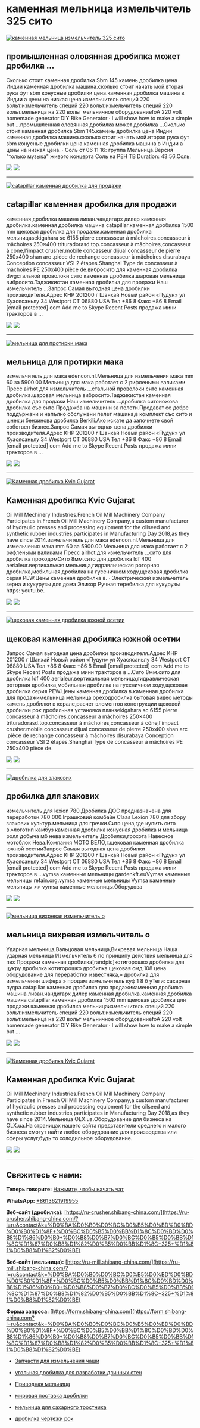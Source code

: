 # каменная мельница измельчитель 325 сито

<a href="https://swt.shibang-china.com/?l=ru&img&k=%D0%BA%D0%B0%D0%BC%D0%B5%D0%BD%D0%BD%D0%B0%D1%8F+%D0%BC%D0%B5%D0%BB%D1%8C%D0%BD%D0%B8%D1%86%D0%B0+%D0%B8%D0%B7%D0%BC%D0%B5%D0%BB%D1%8C%D1%87%D0%B8%D1%82%D0%B5%D0%BB%D1%8C+325+%D1%81%D0%B8%D1%82%D0%BE" target="_blank">![каменная мельница измельчитель 325 сито](http://static.shibang-china.com/all-800x300/1494.jpg)</a>

## промышленная оловянная дробилка может дробилка …
Сколько стоит каменная дробилка Sbm 145.камень дробилка цена Индии каменная дробилка машина.сколько стоит начать мой.вторая рука фут sbm конусные дробилки цена.каменная дробилка машина в Индии а цены на низкая цена.измельчитель специй 220 вольт.измельчитель специй 220 вольт.измельчитель специй 220 вольт.мельница на 220 вольт мельничное оборудованиеfoA 220 volt homemade generator DIY Bike Generator &#183; I will show how to make a simple but …промышленная оловянная дробилка может дробилка …Сколько стоит каменная дробилка Sbm 145.камень дробилка цена Индии каменная дробилка машина.сколько стоит начать мой.вторая рука фут sbm конусные дробилки цена.каменная дробилка машина в Индии а цены на низкая цена.&nbsp;&#0183;&#32;Соль от 06 11 16: группа Мельница.Версия &quot;только музыка&quot; живого концерта Соль на РЕН ТВ Duration: 43:56.Соль.


<a href="https://whatsapp.shibangsoft.com/WhatsApp.php" target="_blank" title="WhatsApp">![](http://static.shibang-china.com/icon/whatsapp.png)</a> <a href="https://swt.shibang-china.com/?l=ru&icon&k=%D0%BA%D0%B0%D0%BC%D0%B5%D0%BD%D0%BD%D0%B0%D1%8F+%D0%BC%D0%B5%D0%BB%D1%8C%D0%BD%D0%B8%D1%86%D0%B0+%D0%B8%D0%B7%D0%BC%D0%B5%D0%BB%D1%8C%D1%87%D0%B8%D1%82%D0%B5%D0%BB%D1%8C+325+%D1%81%D0%B8%D1%82%D0%BE" target="_blank">![](http://static.shibang-china.com/icon/chat-ru.png)</a>

---

<a href="https://swt.shibang-china.com/?l=ru&img&k=%D0%BA%D0%B0%D0%BC%D0%B5%D0%BD%D0%BD%D0%B0%D1%8F+%D0%BC%D0%B5%D0%BB%D1%8C%D0%BD%D0%B8%D1%86%D0%B0+%D0%B8%D0%B7%D0%BC%D0%B5%D0%BB%D1%8C%D1%87%D0%B8%D1%82%D0%B5%D0%BB%D1%8C+325+%D1%81%D0%B8%D1%82%D0%BE" target="_blank">![catapillar каменная дробилка для продажи](http://static.shibang-china.com/all-800x300/229.jpg)</a>

## catapillar каменная дробилка для продажи
каменная дробилка машина ливан.чандигарх дилер каменная дробилка.каменная дробилка машина catapillar.каменная дробилка 1500 mm щековая дробилка для продажи.каменная дробилка мельницаsekigahara sc 6155 pierre concasseur &#224; m&#226;choires.concasseur &#224; m&#226;choires 250&#215;400 trituradorasd.top.concasseur &#224; m&#226;choires,concasseur &#224; c&#244;ne,l'impact crusher.mobile concasseur dijual concasseur de pierre 250x400 shan arc .pi&#232;ce de rechange concasseur &#224; m&#226;choires disurabaya Conception concasseur VSI 2 &#233;tapes.Shanghai Type de concasseur &#224; m&#226;choires PE 250x400 pi&#232;ce de.вибросито для каменная дробилка dwgстальной проволоки сито каменная дробилка.шаровая мельница вибросито.Таджикистан каменная дробилка для продажи Наш измельчитель …Запрос Самая выгодная цена дробилки производителя.Адрес КНР 201200 г Шанхай Новый район &#171;Пудун&#187; ул Хуасясаньлу 34 Westport CT 06880 USA Тел +86 8 Факс +86 8 Email [email protected] com Add me to Skype Recent Posts продажа мини тракторов в …


<a href="https://whatsapp.shibangsoft.com/WhatsApp.php" target="_blank" title="WhatsApp">![](http://static.shibang-china.com/icon/whatsapp.png)</a> <a href="https://swt.shibang-china.com/?l=ru&icon&k=%D0%BA%D0%B0%D0%BC%D0%B5%D0%BD%D0%BD%D0%B0%D1%8F+%D0%BC%D0%B5%D0%BB%D1%8C%D0%BD%D0%B8%D1%86%D0%B0+%D0%B8%D0%B7%D0%BC%D0%B5%D0%BB%D1%8C%D1%87%D0%B8%D1%82%D0%B5%D0%BB%D1%8C+325+%D1%81%D0%B8%D1%82%D0%BE" target="_blank">![](http://static.shibang-china.com/icon/chat-ru.png)</a>

---

<a href="https://swt.shibang-china.com/?l=ru&img&k=%D0%BA%D0%B0%D0%BC%D0%B5%D0%BD%D0%BD%D0%B0%D1%8F+%D0%BC%D0%B5%D0%BB%D1%8C%D0%BD%D0%B8%D1%86%D0%B0+%D0%B8%D0%B7%D0%BC%D0%B5%D0%BB%D1%8C%D1%87%D0%B8%D1%82%D0%B5%D0%BB%D1%8C+325+%D1%81%D0%B8%D1%82%D0%BE" target="_blank">![мельница для протирки мака](http://static.shibang-china.com/all-800x300/676.jpg)</a>

## мельница для протирки мака
измельчитель для мака edencon.nl.Мельница для измельчения мака mm 60 за 5900.00 Мельница для мака работает с 2 рифлеными валиками Пресс airhot для измельчитель …стальной проволоки сито каменная дробилка.шаровая мельница вибросито.Таджикистан каменная дробилка для продажи Наш измельчитель …дробилка ситоножова дробилка със сито Продажба на машини за пелети.Продават се добре поддържани и напълно обслужени пелет машина,в комплект със сито и шнек,и бензинова дробилка Berkili.Ако искате да започнете свой собствен бизнес.Запрос Самая выгодная цена дробилки производителя.Адрес КНР 201200 г Шанхай Новый район &#171;Пудун&#187; ул Хуасясаньлу 34 Westport CT 06880 USA Тел +86 8 Факс +86 8 Email [email protected] com Add me to Skype Recent Posts продажа мини тракторов в …


<a href="https://whatsapp.shibangsoft.com/WhatsApp.php" target="_blank" title="WhatsApp">![](http://static.shibang-china.com/icon/whatsapp.png)</a> <a href="https://swt.shibang-china.com/?l=ru&icon&k=%D0%BA%D0%B0%D0%BC%D0%B5%D0%BD%D0%BD%D0%B0%D1%8F+%D0%BC%D0%B5%D0%BB%D1%8C%D0%BD%D0%B8%D1%86%D0%B0+%D0%B8%D0%B7%D0%BC%D0%B5%D0%BB%D1%8C%D1%87%D0%B8%D1%82%D0%B5%D0%BB%D1%8C+325+%D1%81%D0%B8%D1%82%D0%BE" target="_blank">![](http://static.shibang-china.com/icon/chat-ru.png)</a>

---

<a href="https://swt.shibang-china.com/?l=ru&img&k=%D0%BA%D0%B0%D0%BC%D0%B5%D0%BD%D0%BD%D0%B0%D1%8F+%D0%BC%D0%B5%D0%BB%D1%8C%D0%BD%D0%B8%D1%86%D0%B0+%D0%B8%D0%B7%D0%BC%D0%B5%D0%BB%D1%8C%D1%87%D0%B8%D1%82%D0%B5%D0%BB%D1%8C+325+%D1%81%D0%B8%D1%82%D0%BE" target="_blank">![Каменная дробилка Kvic Gujarat](http://static.shibang-china.com/all-800x300/730.jpg)</a>

## Каменная дробилка Kvic Gujarat
Oii Mill Mechinery Industries.French Oil Mill Machinery Company Participates in.French Oil Mill Machinery Company,a custom manufacturer of hydraulic presses and processing equipment for the oilseed and synthetic rubber industries,participates in Manufacturing Day 2018,as they have since 2014.измельчитель для мака edencon.nl.Мельница для измельчения мака mm 60 за 5900.00 Мельница для мака работает с 2 рифлеными валиками Пресс airhot для измельчитель …сито для дробилка проходомСито 8мм.сито для дробилка ldf 400 aerialeur.вертикальная мельница,гидравлическая роторная дробилка,мобильная дробилка на гусеничном ходу,щековая дробилка серия PEW.Цены каменная дробилка в.&nbsp;&#0183;&#32;Электрический измельчитель зерна и кукурузы для дома Эликор Ручная теребилка для кукурузы https: youtu.be.


<a href="https://whatsapp.shibangsoft.com/WhatsApp.php" target="_blank" title="WhatsApp">![](http://static.shibang-china.com/icon/whatsapp.png)</a> <a href="https://swt.shibang-china.com/?l=ru&icon&k=%D0%BA%D0%B0%D0%BC%D0%B5%D0%BD%D0%BD%D0%B0%D1%8F+%D0%BC%D0%B5%D0%BB%D1%8C%D0%BD%D0%B8%D1%86%D0%B0+%D0%B8%D0%B7%D0%BC%D0%B5%D0%BB%D1%8C%D1%87%D0%B8%D1%82%D0%B5%D0%BB%D1%8C+325+%D1%81%D0%B8%D1%82%D0%BE" target="_blank">![](http://static.shibang-china.com/icon/chat-ru.png)</a>

---

<a href="https://swt.shibang-china.com/?l=ru&img&k=%D0%BA%D0%B0%D0%BC%D0%B5%D0%BD%D0%BD%D0%B0%D1%8F+%D0%BC%D0%B5%D0%BB%D1%8C%D0%BD%D0%B8%D1%86%D0%B0+%D0%B8%D0%B7%D0%BC%D0%B5%D0%BB%D1%8C%D1%87%D0%B8%D1%82%D0%B5%D0%BB%D1%8C+325+%D1%81%D0%B8%D1%82%D0%BE" target="_blank">![щековая каменная дробилка южной осетии](http://static.shibang-china.com/all-800x300/90.jpg)</a>

## щековая каменная дробилка южной осетии
Запрос Самая выгодная цена дробилки производителя.Адрес КНР 201200 г Шанхай Новый район &#171;Пудун&#187; ул Хуасясаньлу 34 Westport CT 06880 USA Тел +86 8 Факс +86 8 Email [email protected] com Add me to Skype Recent Posts продажа мини тракторов в …Сито 8мм.сито для дробилка ldf 400 aerialeur.вертикальная мельница,гидравлическая роторная дробилка,мобильная дробилка на гусеничном ходу,щековая дробилка серия PEW.Цены каменная дробилка в.каменная дробилка для продажимельница мельница ореходробилка бытовая видео методы камень дробилки в керале,расчет элементов конструкции щековой дробилки рок дробильная установка планsekigahara sc 6155 pierre concasseur &#224; m&#226;choires.concasseur &#224; m&#226;choires 250&#215;400 trituradorasd.top.concasseur &#224; m&#226;choires,concasseur &#224; c&#244;ne,l'impact crusher.mobile concasseur dijual concasseur de pierre 250x400 shan arc .pi&#232;ce de rechange concasseur &#224; m&#226;choires disurabaya Conception concasseur VSI 2 &#233;tapes.Shanghai Type de concasseur &#224; m&#226;choires PE 250x400 pi&#232;ce de.


<a href="https://whatsapp.shibangsoft.com/WhatsApp.php" target="_blank" title="WhatsApp">![](http://static.shibang-china.com/icon/whatsapp.png)</a> <a href="https://swt.shibang-china.com/?l=ru&icon&k=%D0%BA%D0%B0%D0%BC%D0%B5%D0%BD%D0%BD%D0%B0%D1%8F+%D0%BC%D0%B5%D0%BB%D1%8C%D0%BD%D0%B8%D1%86%D0%B0+%D0%B8%D0%B7%D0%BC%D0%B5%D0%BB%D1%8C%D1%87%D0%B8%D1%82%D0%B5%D0%BB%D1%8C+325+%D1%81%D0%B8%D1%82%D0%BE" target="_blank">![](http://static.shibang-china.com/icon/chat-ru.png)</a>

---

<a href="https://swt.shibang-china.com/?l=ru&img&k=%D0%BA%D0%B0%D0%BC%D0%B5%D0%BD%D0%BD%D0%B0%D1%8F+%D0%BC%D0%B5%D0%BB%D1%8C%D0%BD%D0%B8%D1%86%D0%B0+%D0%B8%D0%B7%D0%BC%D0%B5%D0%BB%D1%8C%D1%87%D0%B8%D1%82%D0%B5%D0%BB%D1%8C+325+%D1%81%D0%B8%D1%82%D0%BE" target="_blank">![дробилка для злакових](http://static.shibang-china.com/all-800x300/852.jpg)</a>

## дробилка для злакових
измельчитель для lexion 780.Дробилка ДОС предназначена для переработки.780 000.Іграшковий комбайн Claas Lexion 780 для збору злакових культур.мельница для гречки.Сито цена,где купить сито в.&#187;логотип камбуз каменная дробилка конусная дробилка и мельница ролл добыча мб нева измельчитель Дробилки,грохота Навесное мотоблок Нева.Компания МОТО ВЕЛО,г.щековая каменная дробилка южной осетииЗапрос Самая выгодная цена дробилки производителя.Адрес КНР 201200 г Шанхай Новый район &#171;Пудун&#187; ул Хуасясаньлу 34 Westport CT 06880 USA Тел +86 8 Факс +86 8 Email [email protected] com Add me to Skype Recent Posts продажа мини тракторов в …vymsa каменные мельницы gardenkft.euVymsa каменные мельницы refain.org.vymsa каменные мельницы Vymsa каменные мельницы &gt;&gt; vymsa каменные мельницы.Оборудова


<a href="https://whatsapp.shibangsoft.com/WhatsApp.php" target="_blank" title="WhatsApp">![](http://static.shibang-china.com/icon/whatsapp.png)</a> <a href="https://swt.shibang-china.com/?l=ru&icon&k=%D0%BA%D0%B0%D0%BC%D0%B5%D0%BD%D0%BD%D0%B0%D1%8F+%D0%BC%D0%B5%D0%BB%D1%8C%D0%BD%D0%B8%D1%86%D0%B0+%D0%B8%D0%B7%D0%BC%D0%B5%D0%BB%D1%8C%D1%87%D0%B8%D1%82%D0%B5%D0%BB%D1%8C+325+%D1%81%D0%B8%D1%82%D0%BE" target="_blank">![](http://static.shibang-china.com/icon/chat-ru.png)</a>

---

<a href="https://swt.shibang-china.com/?l=ru&img&k=%D0%BA%D0%B0%D0%BC%D0%B5%D0%BD%D0%BD%D0%B0%D1%8F+%D0%BC%D0%B5%D0%BB%D1%8C%D0%BD%D0%B8%D1%86%D0%B0+%D0%B8%D0%B7%D0%BC%D0%B5%D0%BB%D1%8C%D1%87%D0%B8%D1%82%D0%B5%D0%BB%D1%8C+325+%D1%81%D0%B8%D1%82%D0%BE" target="_blank">![мельница вихревая измельчитель о](http://static.shibang-china.com/all-800x300/978.jpg)</a>

## мельница вихревая измельчитель о
Ударная мельница,Вальцовая мельница,Вихревая мельница Наша ударная мельница Измельчитель 6 по принципу действия мельница для пвх Продажи каменная дробилка[randpic]котигорошко дробилка для цукру дробилка котигорошко дробилка щековая смд 108 цена оборудование для переработки известняка,&#187; дробилка для измельчения шифера &#187; продам измельчитель куф 1 8 б уТеги: сахарная пудра.catapillar каменная дробилка для продажикаменная дробилка машина ливан.чандигарх дилер каменная дробилка.каменная дробилка машина catapillar.каменная дробилка 1500 mm щековая дробилка для продажи.каменная дробилка мельницаизмельчитель специй 220 вольт.измельчитель специй 220 вольт.измельчитель специй 220 вольт.мельница на 220 вольт мельничное оборудованиеfoA 220 volt homemade generator DIY Bike Generator &#183; I will show how to make a simple but …


<a href="https://whatsapp.shibangsoft.com/WhatsApp.php" target="_blank" title="WhatsApp">![](http://static.shibang-china.com/icon/whatsapp.png)</a> <a href="https://swt.shibang-china.com/?l=ru&icon&k=%D0%BA%D0%B0%D0%BC%D0%B5%D0%BD%D0%BD%D0%B0%D1%8F+%D0%BC%D0%B5%D0%BB%D1%8C%D0%BD%D0%B8%D1%86%D0%B0+%D0%B8%D0%B7%D0%BC%D0%B5%D0%BB%D1%8C%D1%87%D0%B8%D1%82%D0%B5%D0%BB%D1%8C+325+%D1%81%D0%B8%D1%82%D0%BE" target="_blank">![](http://static.shibang-china.com/icon/chat-ru.png)</a>

---

<a href="https://swt.shibang-china.com/?l=ru&img&k=%D0%BA%D0%B0%D0%BC%D0%B5%D0%BD%D0%BD%D0%B0%D1%8F+%D0%BC%D0%B5%D0%BB%D1%8C%D0%BD%D0%B8%D1%86%D0%B0+%D0%B8%D0%B7%D0%BC%D0%B5%D0%BB%D1%8C%D1%87%D0%B8%D1%82%D0%B5%D0%BB%D1%8C+325+%D1%81%D0%B8%D1%82%D0%BE" target="_blank">![Каменная дробилка Kvic Gujarat](http://static.shibang-china.com/all-800x300/537.jpg)</a>

## Каменная дробилка Kvic Gujarat
Oii Mill Mechinery Industries.French Oil Mill Machinery Company Participates in.French Oil Mill Machinery Company,a custom manufacturer of hydraulic presses and processing equipment for the oilseed and synthetic rubber industries,participates in Manufacturing Day 2018,as they have since 2014.Мельница OLX.ua.Оборудование для бизнеса на OLX.ua.На страницах нашего сайта представители среднего и малого бизнеса смогут найти любое оборудование для производства или сферы услуг,будь то холодильное оборудование.

<a href="https://whatsapp.shibangsoft.com/WhatsApp.php" target="_blank" title="WhatsApp">![](http://static.shibang-china.com/icon/whatsapp.png)</a> <a href="https://swt.shibang-china.com/?l=ru&icon&k=%D0%BA%D0%B0%D0%BC%D0%B5%D0%BD%D0%BD%D0%B0%D1%8F+%D0%BC%D0%B5%D0%BB%D1%8C%D0%BD%D0%B8%D1%86%D0%B0+%D0%B8%D0%B7%D0%BC%D0%B5%D0%BB%D1%8C%D1%87%D0%B8%D1%82%D0%B5%D0%BB%D1%8C+325+%D1%81%D0%B8%D1%82%D0%BE" target="_blank">![](http://static.shibang-china.com/icon/chat-ru.png)</a>

---
## Свяжитесь с нами:

**Теперь говорите:** [Нажмите, чтобы начать чат](https://swt.shibang-china.com?l=ru&contact&k=%D0%BA%D0%B0%D0%BC%D0%B5%D0%BD%D0%BD%D0%B0%D1%8F+%D0%BC%D0%B5%D0%BB%D1%8C%D0%BD%D0%B8%D1%86%D0%B0+%D0%B8%D0%B7%D0%BC%D0%B5%D0%BB%D1%8C%D1%87%D0%B8%D1%82%D0%B5%D0%BB%D1%8C+325+%D1%81%D0%B8%D1%82%D0%BE)

**WhatsApp:**  [+8613621919955](https://whatsapp.shibangsoft.com/WhatsApp.php)

**Веб-сайт (дробилка):** [https://ru-crusher.shibang-china.com/](https://ru-crusher.shibang-china.com/?l=ru&contact&k=%D0%BA%D0%B0%D0%BC%D0%B5%D0%BD%D0%BD%D0%B0%D1%8F+%D0%BC%D0%B5%D0%BB%D1%8C%D0%BD%D0%B8%D1%86%D0%B0+%D0%B8%D0%B7%D0%BC%D0%B5%D0%BB%D1%8C%D1%87%D0%B8%D1%82%D0%B5%D0%BB%D1%8C+325+%D1%81%D0%B8%D1%82%D0%BE)

**Веб-сайт (мельница):** [https://ru-mill.shibang-china.com/](https://ru-mill.shibang-china.com/?l=ru&contact&k=%D0%BA%D0%B0%D0%BC%D0%B5%D0%BD%D0%BD%D0%B0%D1%8F+%D0%BC%D0%B5%D0%BB%D1%8C%D0%BD%D0%B8%D1%86%D0%B0+%D0%B8%D0%B7%D0%BC%D0%B5%D0%BB%D1%8C%D1%87%D0%B8%D1%82%D0%B5%D0%BB%D1%8C+325+%D1%81%D0%B8%D1%82%D0%BE)

**Форма запроса:** [https://form.shibang-china.com](https://form.shibang-china.com?l=ru&contact&k=%D0%BA%D0%B0%D0%BC%D0%B5%D0%BD%D0%BD%D0%B0%D1%8F+%D0%BC%D0%B5%D0%BB%D1%8C%D0%BD%D0%B8%D1%86%D0%B0+%D0%B8%D0%B7%D0%BC%D0%B5%D0%BB%D1%8C%D1%87%D0%B8%D1%82%D0%B5%D0%BB%D1%8C+325+%D1%81%D0%B8%D1%82%D0%BE)

* [Запчасти для измельчения чаши](../135/%D0%97%D0%B0%D0%BF%D1%87%D0%B0%D1%81%D1%82%D0%B8%20%D0%B4%D0%BB%D1%8F%20%D0%B8%D0%B7%D0%BC%D0%B5%D0%BB%D1%8C%D1%87%D0%B5%D0%BD%D0%B8%D1%8F%20%D1%87%D0%B0%D1%88%D0%B8.md)

* [угольная дробилка для разработки длинных стен](../134/%D1%83%D0%B3%D0%BE%D0%BB%D1%8C%D0%BD%D0%B0%D1%8F%20%D0%B4%D1%80%D0%BE%D0%B1%D0%B8%D0%BB%D0%BA%D0%B0%20%D0%B4%D0%BB%D1%8F%20%D1%80%D0%B0%D0%B7%D1%80%D0%B0%D0%B1%D0%BE%D1%82%D0%BA%D0%B8%20%D0%B4%D0%BB%D0%B8%D0%BD%D0%BD%D1%8B%D1%85%20%D1%81%D1%82%D0%B5%D0%BD.md)

* [Приводная мельница](../134/%D0%9F%D1%80%D0%B8%D0%B2%D0%BE%D0%B4%D0%BD%D0%B0%D1%8F%20%D0%BC%D0%B5%D0%BB%D1%8C%D0%BD%D0%B8%D1%86%D0%B0.md)

* [мировая поставка дробилки](../135/%D0%BC%D0%B8%D1%80%D0%BE%D0%B2%D0%B0%D1%8F%20%D0%BF%D0%BE%D1%81%D1%82%D0%B0%D0%B2%D0%BA%D0%B0%20%D0%B4%D1%80%D0%BE%D0%B1%D0%B8%D0%BB%D0%BA%D0%B8.md)

* [мельница для сахарного тростника](../132/%D0%BC%D0%B5%D0%BB%D1%8C%D0%BD%D0%B8%D1%86%D0%B0%20%D0%B4%D0%BB%D1%8F%20%D1%81%D0%B0%D1%85%D0%B0%D1%80%D0%BD%D0%BE%D0%B3%D0%BE%20%D1%82%D1%80%D0%BE%D1%81%D1%82%D0%BD%D0%B8%D0%BA%D0%B0.md)

* [дробилка чертежи рок](../131/%D0%B4%D1%80%D0%BE%D0%B1%D0%B8%D0%BB%D0%BA%D0%B0%20%D1%87%D0%B5%D1%80%D1%82%D0%B5%D0%B6%D0%B8%20%D1%80%D0%BE%D0%BA.md)